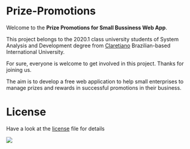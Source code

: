 # Prize-Promotions

Welcome to the <b>Prize Promotions for Small Bussiness Web App</b>. 

This project belongs to the 2020.1 class university students of System Analysis and Development degree from <a  href="https://claretiano.edu.br/"> Claretiano</a> Brazilian-based International University.

For sure, everyone is welcome to get involved in this project. Thanks for joining us. 

The aim is to develop a free web application to help small enterprises to manage prizes and rewards in successful promotions in their business.


# License

Have a look at the [license](https://github.com/Paulo-AndradeB/Prize-Promotions/blob/main/LICENSE) file for details

![](https://github.com/Paulo-AndradeB/Prize-Promotions/issues/2#issue-719932350)
